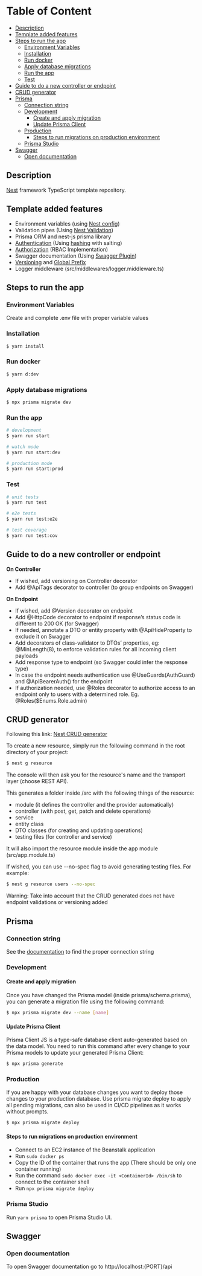 # Table of Content

- [Description](#description)
- [Template added features](#template-added-features)
- [Steps to run the app](#steps-to-run-the-app)
  - [Environment Variables](#environment-variables)
  - [Installation](#installation)
  - [Run docker](#run-docker)
  - [Apply database migrations](#apply-database-migrations)
  - [Run the app](#run-the-app)
  - [Test](#test)
- [Guide to do a new controller or endpoint](#guide-to-do-a-new-controller-or-endpoint)
- [CRUD generator](#crud-generator)
- [Prisma](#prisma)
  - [Connection string](#connection-string)
  - [Development](#development)
    - [Create and apply migration](#create-and-apply-migration)
    - [Update Prisma Client](#update-prisma-client)
  - [Production](#production)
    - [Steps to run migrations on production environment](#steps-to-run-migrations-on-production-environment)
  - [Prisma Studio](#prisma-studio)
- [Swagger](#swagger)
  - [Open documentation](#open-documentation)

## Description

[Nest](https://github.com/nestjs/nest) framework TypeScript template repository.

## Template added features

- Environment variables (using [Nest config](https://docs.nestjs.com/techniques/configuration#configuration))
- Validation pipes (Using [Nest Validation](https://docs.nestjs.com/techniques/validation))
- Prisma ORM and nest-js prisma library
- [Authentication](https://docs.nestjs.com/security/authentication) (Using [hashing](https://docs.nestjs.com/security/encryption-and-hashing#hashing) with salting)
- [Authorization](https://docs.nestjs.com/security/authorization#authorization) (RBAC Implementation)
- Swagger documentation (Using [Swagger Plugin](https://docs.nestjs.com/openapi/cli-plugin#cli-plugin))
- [Versioning](https://docs.nestjs.com/techniques/versioning#usage) and [Global Prefix](https://docs.nestjs.com/faq/global-prefix)
- Logger middleware (src/middlewares/logger.middleware.ts)

## Steps to run the app

### Environment Variables

Create and complete .env file with proper variable values

### Installation

```bash
$ yarn install
```

### Run docker

```bash
$ yarn d:dev
```

### Apply database migrations

```bash
$ npx prisma migrate dev
```

### Run the app

```bash
# development
$ yarn run start

# watch mode
$ yarn run start:dev

# production mode
$ yarn run start:prod
```

### Test

```bash
# unit tests
$ yarn run test

# e2e tests
$ yarn run test:e2e

# test coverage
$ yarn run test:cov
```

## Guide to do a new controller or endpoint

**On Controller**

- If wished, add versioning on Controller decorator
- Add @ApiTags decorator to controller (to group endpoints on Swagger)

**On Endpoint**

- If wished, add @Version decorator on endpoint
- Add @HttpCode decorator to endpoint if response’s status code is different to 200 OK (for Swagger)
- If needed, annotate a DTO or entity property with @ApiHideProperty to exclude it on Swagger
- Add decorators of class-validator to DTOs’ properties, eg: @MinLength(8), to enforce validation rules for all incoming client payloads
- Add response type to endpoint (so Swagger could infer the response type)
- In case the endpoint needs authentication use @UseGuards(AuthGuard) and @ApiBearerAuth() for the endpoint
- If authorization needed, use @Roles decorator to authorize access to an endpoint only to users with a determined role. Eg. @Roles($Enums.Role.admin)

## CRUD generator

Following this link: [Nest CRUD generator](https://docs.nestjs.com/recipes/crud-generator)

To create a new resource, simply run the following command in the root directory of your project:

```bash
$ nest g resource
```

The console will then ask you for the resource's name and the transport layer (choose REST API).

This generates a folder inside /src with the following things of the resource:

- module (it defines the controller and the provider automatically)
- controller (with post, get, patch and delete operations)
- service
- entity class
- DTO classes (for creating and updating operations)
- testing files (for controller and service)

It will also import the resource module inside the app module (src/app.module.ts)

If wished, you can use --no-spec flag to avoid generating testing files. For example:

```bash
$ nest g resource users --no-spec
```

Warning: Take into account that the CRUD generated does not have endpoint validations or versioning added

## Prisma

### Connection string

See the [documentation](https://pris.ly/d/connection-strings) to find the proper connection string

### Development

#### Create and apply migration

Once you have changed the Prisma model (inside prisma/schema.prisma), you can generate a migration file using the following command:

```bash
$ npx prisma migrate dev --name [name]
```

#### Update Prisma Client

Prisma Client JS is a type-safe database client auto-generated based on the data model.
You need to run this command after every change to your Prisma models to update your generated Prisma Client:

```bash
$ npx prisma generate
```

### Production

If you are happy with your database changes you want to deploy those changes to your production database. Use prisma migrate deploy to apply all pending migrations, can also be used in CI/CD pipelines as it works without prompts.

```bash
$ npx prisma migrate deploy
```

#### Steps to run migrations on production environment

- Connect to an EC2 instance of the Beanstalk application
- Run `sudo docker ps`
- Copy the ID of the container that runs the app (There should be only one container running)
- Run the command `sudo docker exec -it <ContainerId> /bin/sh` to connect to the container shell
- Run `npx prisma migrate deploy`

### Prisma Studio

Run `yarn prisma` to open Prisma Studio UI.

## Swagger

### Open documentation

To open Swagger documentation go to http://localhost:{PORT}/api
